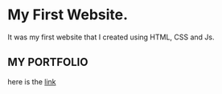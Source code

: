 # My First Website.
It was my first website that I created using HTML, CSS and Js.
## MY PORTFOLIO
here is the [link](https://my-resume-project-2020.web.app/)
